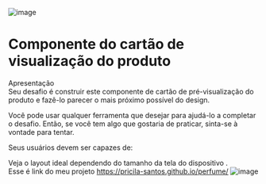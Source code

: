![image](https://user-images.githubusercontent.com/108711196/193092879-01cf976a-a13e-4bf8-a8d2-c3ebffe4fdbc.png)

# Componente do cartão de visualização do produto

Apresentação <br>
Seu desafio é construir este componente de cartão de pré-visualização do produto e fazê-lo parecer o mais próximo possível do design.

Você pode usar qualquer ferramenta que desejar para ajudá-lo a completar o desafio. Então, se você tem algo que gostaria de praticar, sinta-se à vontade para tentar.

Seus usuários devem ser capazes de:

Veja o layout ideal dependendo do tamanho da tela do dispositivo .<br>
Esse é link do meu projeto  https://pricila-santos.github.io/perfume/
![image](https://user-images.githubusercontent.com/108711196/193093197-6f709153-0e6a-4192-b059-26b636902051.png)



